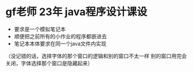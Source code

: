 # gf老师 23年 java程序设计课设

- 要求是一个模拟笔记本
- 顺便把之前所有的小作业的程序都嵌进去
- 笔记本本体要求在同一个java文件内实现


（没记错的话，选择字体的那个窗口的逻辑和别的窗口不太一样
别的窗口用完会关闭，字体选择那个窗口是隐藏起来）
